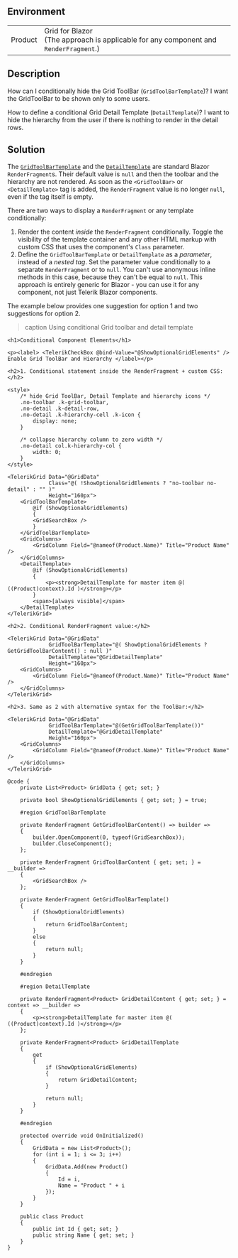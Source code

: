 
## Environment

<table>
<tbody>
<tr>
<td>Product</td>
<td>
Grid for Blazor <br />
(The approach is applicable for any component and <code>RenderFragment</code>.)
</td>
</tr>
</tbody>
</table>

## Description

How can I conditionally hide the Grid ToolBar (`GridToolBarTemplate`)? I want the GridToolBar to be shown only to some users.

How to define a conditional Grid Detail Template (`DetailTemplate`)? I want to hide the hierarchy from the user if there is nothing to render in the detail rows.

## Solution

The [`GridToolBarTemplate`](slug:components/grid/features/toolbar) and the [`DetailTemplate`](slug:components/grid/features/hierarchy) are standard Blazor `RenderFragment`s. Their default value is `null` and then the toolbar and the hierarchy are not rendered. As soon as the `<GridToolBar>` or `<DetailTemplate>` tag is added, the `RenderFragment` value is no longer `null`, even if the tag itself is empty.

There are two ways to display a `RenderFragment` or any template conditionally:

1. Render the content *inside* the `RenderFragment` conditionally. Toggle the visibility of the template container and any other HTML markup with custom CSS that uses the component's `Class` parameter.
1. Define the `GridToolBarTemplate` or `DetailTemplate` as a *parameter*, instead of a *nested tag*. Set the parameter value conditionally to a separate `RenderFragment` or to `null`. You can't use anonymous inline methods in this case, because they can't be equal to `null`. This approach is entirely generic for Blazor - you can use it for any component, not just Telerik Blazor components.

The example below provides one suggestion for option 1 and two suggestions for option 2.

>caption Using conditional Grid toolbar and detail template

````RAZOR
<h1>Conditional Component Elements</h1>

<p><label> <TelerikCheckBox @bind-Value="@ShowOptionalGridElements" /> Enable Grid ToolBar and Hierarchy </label></p>

<h2>1. Conditional statement inside the RenderFragment + custom CSS:</h2>

<style>
    /* hide Grid ToolBar, Detail Template and hierarchy icons */
    .no-toolbar .k-grid-toolbar,
    .no-detail .k-detail-row,
    .no-detail .k-hierarchy-cell .k-icon {
        display: none;
    }

    /* collapse hierarchy column to zero width */
    .no-detail col.k-hierarchy-col {
        width: 0;
    }
</style>

<TelerikGrid Data="@GridData"
             Class="@( !ShowOptionalGridElements ? "no-toolbar no-detail" : "" )"
             Height="160px">
    <GridToolBarTemplate>
        @if (ShowOptionalGridElements)
        {
        <GridSearchBox />
        }
    </GridToolBarTemplate>
    <GridColumns>
        <GridColumn Field="@nameof(Product.Name)" Title="Product Name" />
    </GridColumns>
    <DetailTemplate>
        @if (ShowOptionalGridElements)
        {
            <p><strong>DetailTemplate for master item @( ((Product)context).Id )</strong></p>
        }
        <span>[always visible]</span>
    </DetailTemplate>
</TelerikGrid>

<h2>2. Conditional RenderFragment value:</h2>

<TelerikGrid Data="@GridData"
             GridToolBarTemplate="@( ShowOptionalGridElements ? GetGridToolBarContent() : null )"
             DetailTemplate="@GridDetailTemplate"
             Height="160px">
    <GridColumns>
        <GridColumn Field="@nameof(Product.Name)" Title="Product Name" />
    </GridColumns>
</TelerikGrid>

<h2>3. Same as 2 with alternative syntax for the ToolBar:</h2>

<TelerikGrid Data="@GridData"
             GridToolBarTemplate="@(GetGridToolBarTemplate())"
             DetailTemplate="@GridDetailTemplate"
             Height="160px">
    <GridColumns>
        <GridColumn Field="@nameof(Product.Name)" Title="Product Name" />
    </GridColumns>
</TelerikGrid>

@code {
    private List<Product> GridData { get; set; }

    private bool ShowOptionalGridElements { get; set; } = true;

    #region GridToolBarTemplate

    private RenderFragment GetGridToolBarContent() => builder =>
    {
        builder.OpenComponent(0, typeof(GridSearchBox));
        builder.CloseComponent();
    };

    private RenderFragment GridToolBarContent { get; set; } = __builder =>
    {
        <GridSearchBox />
    };

    private RenderFragment GetGridToolBarTemplate()
    {
        if (ShowOptionalGridElements)
        {
            return GridToolBarContent;
        }
        else
        {
            return null;
        }
    }

    #endregion

    #region DetailTemplate

    private RenderFragment<Product> GridDetailContent { get; set; } = context => __builder =>
    {
        <p><strong>DetailTemplate for master item @( ((Product)context).Id )</strong></p>
    };

    private RenderFragment<Product> GridDetailTemplate
    {
        get
        {
            if (ShowOptionalGridElements)
            {
                return GridDetailContent;
            }

            return null;
        }
    }

    #endregion

    protected override void OnInitialized()
    {
        GridData = new List<Product>();
        for (int i = 1; i <= 3; i++)
        {
            GridData.Add(new Product()
            {
                Id = i,
                Name = "Product " + i
            });
        }
    }

    public class Product
    {
        public int Id { get; set; }
        public string Name { get; set; }
    }
}
````
